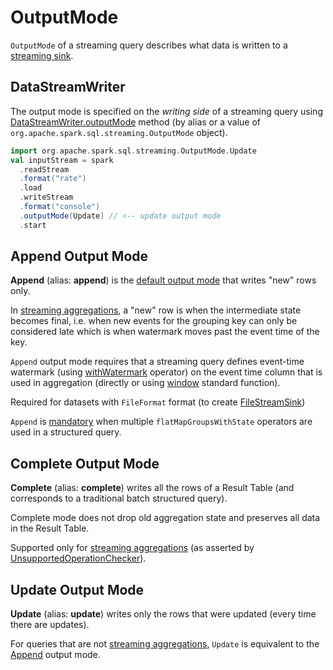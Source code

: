 # OutputMode

`OutputMode` of a streaming query describes what data is written to a [streaming sink](Sink.md).

## <span id="DataStreamWriter"> DataStreamWriter

The output mode is specified on the _writing side_ of a streaming query using [DataStreamWriter.outputMode](DataStreamWriter.md#outputMode) method (by alias or a value of `org.apache.spark.sql.streaming.OutputMode` object).

```scala
import org.apache.spark.sql.streaming.OutputMode.Update
val inputStream = spark
  .readStream
  .format("rate")
  .load
  .writeStream
  .format("console")
  .outputMode(Update) // <-- update output mode
  .start
```

## <span id="Append"> Append Output Mode

**Append** (alias: **append**) is the [default output mode](DataStreamWriter.md#outputMode) that writes "new" rows only.

In [streaming aggregations](streaming-aggregation.md), a "new" row is when the intermediate state becomes final, i.e. when new events for the grouping key can only be considered late which is when watermark moves past the event time of the key.

`Append` output mode requires that a streaming query defines event-time watermark (using [withWatermark](operators/withWatermark.md) operator) on the event time column that is used in aggregation (directly or using [window](spark-sql-streaming-window.md) standard function).

Required for datasets with `FileFormat` format (to create [FileStreamSink](datasources/file/FileStreamSink.md))

`Append` is [mandatory](UnsupportedOperationChecker.md#multiple-flatMapGroupsWithState) when multiple `flatMapGroupsWithState` operators are used in a structured query.

## <span id="Complete"> Complete Output Mode

**Complete** (alias: **complete**) writes all the rows of a Result Table (and corresponds to a traditional batch structured query).

Complete mode does not drop old aggregation state and preserves all data in the Result Table.

Supported only for [streaming aggregations](streaming-aggregation.md) (as asserted by [UnsupportedOperationChecker](UnsupportedOperationChecker.md#checkForStreaming)).

## <span id="Update"> Update Output Mode

**Update** (alias: **update**) writes only the rows that were updated (every time there are updates).

For queries that are not [streaming aggregations](streaming-aggregation.md), `Update` is equivalent to the [Append](#Append) output mode.
